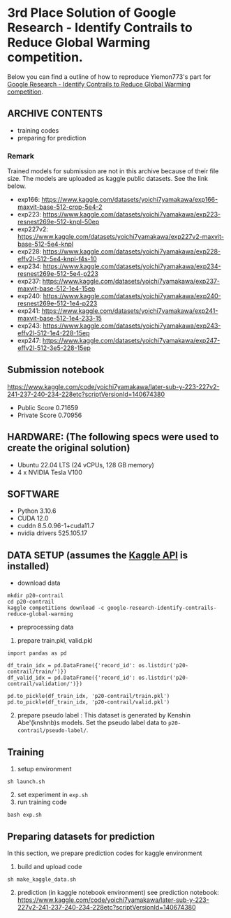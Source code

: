 # 3rd Place Solution of Google Research - Identify Contrails to Reduce Global Warming competition.
Below you can find a outline of how to reproduce Yiemon773's part for [Google Research - Identify Contrails to Reduce Global Warming competition](https://www.kaggle.com/competitions/google-research-identify-contrails-reduce-global-warming).

## ARCHIVE CONTENTS
- training codes
- preparing for prediction

### Remark 
Trained models for submission are not in this archive because of their file size.
The models are uploaded as kaggle public datasets. See the link below.

- exp166: https://www.kaggle.com/datasets/yoichi7yamakawa/exp166-maxvit-base-512-crop-5e4-2
- exp223: https://www.kaggle.com/datasets/yoichi7yamakawa/exp223-resnest269e-512-knpl-50ep
- exp227v2: https://www.kaggle.com/datasets/yoichi7yamakawa/exp227v2-maxvit-base-512-5e4-knpl
- exp228: https://www.kaggle.com/datasets/yoichi7yamakawa/exp228-effv2l-512-5e4-knpl-f4s-10
- exp234: https://www.kaggle.com/datasets/yoichi7yamakawa/exp234-resnest269e-512-5e4-p223
- exp237: https://www.kaggle.com/datasets/yoichi7yamakawa/exp237-maxvit-base-512-1e4-15ep
- exp240: https://www.kaggle.com/datasets/yoichi7yamakawa/exp240-resnest269e-512-1e4-p223
- exp241: https://www.kaggle.com/datasets/yoichi7yamakawa/exp241-maxvit-base-512-1e4-233-15
- exp243: https://www.kaggle.com/datasets/yoichi7yamakawa/exp243-effv2l-512-1e4-228-15ep
- exp247: https://www.kaggle.com/datasets/yoichi7yamakawa/exp247-effv2l-512-3e5-228-15ep

## Submission notebook 
https://www.kaggle.com/code/yoichi7yamakawa/later-sub-y-223-227v2-241-237-240-234-228etc?scriptVersionId=140674380

- Public Score 0.71659 
- Private Score 0.70956


## HARDWARE: (The following specs were used to create the original solution)
- Ubuntu 22.04 LTS (24 vCPUs, 128 GB memory)
- 4 x NVIDIA Tesla V100

## SOFTWARE
- Python 3.10.6
- CUDA 12.0
- cuddn 8.5.0.96-1+cuda11.7
- nvidia drivers 525.105.17

## DATA SETUP (assumes the [Kaggle API](https://github.com/Kaggle/kaggle-api) is installed)
<!-- #below are the shell commands used in each step, as run from the top level directory -->
- download data
```
mkdir p20-contrail
cd p20-contrail
kaggle competitions download -c google-research-identify-contrails-reduce-global-warming
```

- preprocessing data
1. prepare train.pkl, valid.pkl
```
import pandas as pd 

df_train_idx = pd.DataFrame({'record_id': os.listdir('p20-contrail/train/')})
df_valid_idx = pd.DataFrame({'record_id': os.listdir('p20-contrail/validation/')})

pd.to_pickle(df_train_idx, 'p20-contrail/train.pkl')
pd.to_pickle(df_train_idx, 'p20-contrail/valid.pkl')
```

2. prepare pseudo label : This dataset is generated by Kenshin Abe'(knshnb)s models. 
   Set the pseudo label data to `p20-contrail/pseudo-label/`. 

## Training 
1. setup environment
```
sh launch.sh
```

2. set experiment in `exp.sh` 
3. run training code
```
bash exp.sh
```

## Preparing datasets for prediction
In this section, we prepare prediction codes for kaggle environment

1. build and upload code
```
sh make_kaggle_data.sh
```

2. prediction (in kaggle notebook environment)
see prediction notebook: https://www.kaggle.com/code/yoichi7yamakawa/later-sub-y-223-227v2-241-237-240-234-228etc?scriptVersionId=140674380